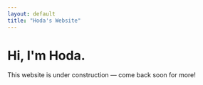 ```yaml
---
layout: default
title: "Hoda's Website"
---
```


# Hi, I'm Hoda.

This website is under construction — come back soon for more!
